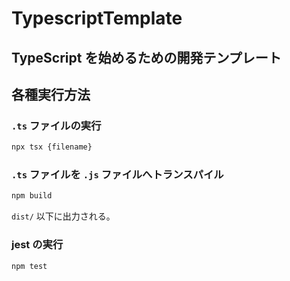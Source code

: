 # TypescriptTemplate

## TypeScript を始めるための開発テンプレート

## 各種実行方法

### `.ts` ファイルの実行

```bash
npx tsx {filename}
```

### `.ts` ファイルを `.js` ファイルへトランスパイル

```bash
npm build
```

`dist/` 以下に出力される。

### jest の実行

```bash
npm test
```
